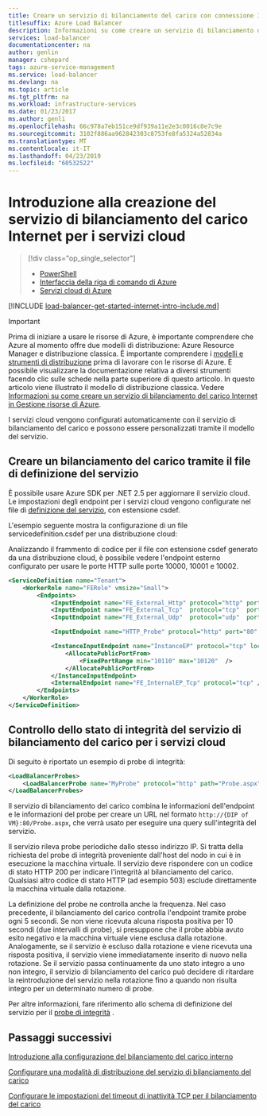 ```yaml
---
title: Creare un servizio di bilanciamento del carico con connessione Internet per servizi cloud di Azure
titlesuffix: Azure Load Balancer
description: Informazioni su come creare un servizio di bilanciamento del carico Internet nel modello di distribuzione classica per i servizi cloud
services: load-balancer
documentationcenter: na
author: genlin
manager: cshepard
tags: azure-service-management
ms.service: load-balancer
ms.devlang: na
ms.topic: article
ms.tgt_pltfrm: na
ms.workload: infrastructure-services
ms.date: 01/23/2017
ms.author: genli
ms.openlocfilehash: 66c978a7eb151ce9df939a11e2e3c0016c8e7c9e
ms.sourcegitcommit: 3102f886aa962842303c8753fe8fa5324a52834a
ms.translationtype: MT
ms.contentlocale: it-IT
ms.lasthandoff: 04/23/2019
ms.locfileid: "60532522"
---
```

# <a name="get-started-creating-an-internet-facing-load-balancer-for-cloud-services"></a>Introduzione alla creazione del servizio di bilanciamento del carico Internet per i servizi cloud

> [!div class="op_single_selector"]
> * [PowerShell](../load-balancer/load-balancer-get-started-internet-classic-ps.md)
> * [Interfaccia della riga di comando di Azure](../load-balancer/load-balancer-get-started-internet-classic-cli.md)
> * [Servizi cloud di Azure](../load-balancer/load-balancer-get-started-internet-classic-cloud.md)

[!INCLUDE [load-balancer-get-started-internet-intro-include.md](../../includes/load-balancer-get-started-internet-intro-include.md)]

> [!IMPORTANT]
> Prima di iniziare a usare le risorse di Azure, è importante comprendere che Azure al momento offre due modelli di distribuzione: Azure Resource Manager e distribuzione classica. È importante comprendere i [modelli e strumenti di distribuzione](../azure-classic-rm.md) prima di lavorare con le risorse di Azure. È possibile visualizzare la documentazione relativa a diversi strumenti facendo clic sulle schede nella parte superiore di questo articolo. In questo articolo viene illustrato il modello di distribuzione classica. Vedere [Informazioni su come creare un servizio di bilanciamento del carico Internet in Gestione risorse di Azure](load-balancer-get-started-internet-arm-ps.md).

I servizi cloud vengono configurati automaticamente con il servizio di bilanciamento del carico e possono essere personalizzati tramite il modello del servizio.

## <a name="create-a-load-balancer-using-the-service-definition-file"></a>Creare un bilanciamento del carico tramite il file di definizione del servizio

È possibile usare Azure SDK per .NET 2.5 per aggiornare il servizio cloud. Le impostazioni degli endpoint per i servizi cloud vengono configurate nel file di [definizione del servizio](https://msdn.microsoft.com/library/azure/gg557553.aspx), con estensione csdef.

L'esempio seguente mostra la configurazione di un file servicedefinition.csdef per una distribuzione cloud:

Analizzando il frammento di codice per il file con estensione csdef generato da una distribuzione cloud, è possibile vedere l'endpoint esterno configurato per usare le porte HTTP sulle porte 10000, 10001 e 10002.

```xml
<ServiceDefinition name="Tenant">
    <WorkerRole name="FERole" vmsize="Small">
        <Endpoints>
            <InputEndpoint name="FE_External_Http" protocol="http" port="10000" />
            <InputEndpoint name="FE_External_Tcp"  protocol="tcp"  port="10001" />
            <InputEndpoint name="FE_External_Udp"  protocol="udp"  port="10002" />

            <InputEndpoint name="HTTP_Probe" protocol="http" port="80" loadBalancerProbe="MyProbe" />

            <InstanceInputEndpoint name="InstanceEP" protocol="tcp" localPort="80">
                <AllocatePublicPortFrom>
                    <FixedPortRange min="10110" max="10120"  />
                </AllocatePublicPortFrom>
            </InstanceInputEndpoint>
            <InternalEndpoint name="FE_InternalEP_Tcp" protocol="tcp" />
        </Endpoints>
    </WorkerRole>
</ServiceDefinition>
```

## <a name="check-load-balancer-health-status-for-cloud-services"></a>Controllo dello stato di integrità del servizio di bilanciamento del carico per i servizi cloud

Di seguito è riportato un esempio di probe di integrità:

```xml
<LoadBalancerProbes>
    <LoadBalancerProbe name="MyProbe" protocol="http" path="Probe.aspx" intervalInSeconds="5" timeoutInSeconds="100" />
</LoadBalancerProbes>
```

Il servizio di bilanciamento del carico combina le informazioni dell'endpoint e le informazioni del probe per creare un URL nel formato `http://{DIP of VM}:80/Probe.aspx`, che verrà usato per eseguire una query sull'integrità del servizio.

Il servizio rileva probe periodiche dallo stesso indirizzo IP. Si tratta della richiesta del probe di integrità proveniente dall'host del nodo in cui è in esecuzione la macchina virtuale. Il servizio deve rispondere con un codice di stato HTTP 200 per indicare l'integrità al bilanciamento del carico. Qualsiasi altro codice di stato HTTP (ad esempio 503) esclude direttamente la macchina virtuale dalla rotazione.

La definizione del probe ne controlla anche la frequenza. Nel caso precedente, il bilanciamento del carico controlla l'endpoint tramite probe ogni 5 secondi. Se non viene ricevuta alcuna risposta positiva per 10 secondi (due intervalli di probe), si presuppone che il probe abbia avuto esito negativo e la macchina virtuale viene esclusa dalla rotazione. Analogamente, se il servizio è escluso dalla rotazione e viene ricevuta una risposta positiva, il servizio viene immediatamente inserito di nuovo nella rotazione. Se il servizio passa continuamente da uno stato integro a uno non integro, il servizio di bilanciamento del carico può decidere di ritardare la reintroduzione del servizio nella rotazione fino a quando non risulta integro per un determinato numero di probe.

Per altre informazioni, fare riferimento allo schema di definizione del servizio per il [probe di integrità](https://msdn.microsoft.com/library/azure/jj151530.aspx) .

## <a name="next-steps"></a>Passaggi successivi

[Introduzione alla configurazione del bilanciamento del carico interno](load-balancer-get-started-ilb-arm-ps.md)

[Configurare una modalità di distribuzione del servizio di bilanciamento del carico](load-balancer-distribution-mode.md)

[Configurare le impostazioni del timeout di inattività TCP per il bilanciamento del carico](load-balancer-tcp-idle-timeout.md)

